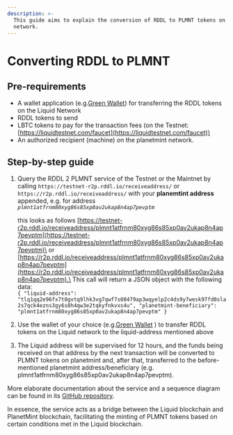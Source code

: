 ```yaml
---
description: >-
  This guide aims to explain the conversion of RDDL to PLMNT tokens on the
  network.
---
```


# Converting RDDL to PLMNT

## Pre-requirements

* A wallet application (e.g.[Green Wallet](https://blockstream.com/green/)) for transferring the RDDL tokens on the Liquid Network
* RDDL tokens to send
* LBTC tokens to pay for the transaction fees (on the Testnet: [https://liquidtestnet.com/faucet](https://liquidtestnet.com/faucet))
* An authorized recipient (machine) on the planetmint network.

## Step-by-step guide

1.  Query the RDDL 2 PLMNT service of the Testnet or the Maintnet by calling `https://testnet-r2p.rddl.io/receiveaddress/` or `https://r2p.rddl.io/receiveaddress/` with your **planemtint address** appended, e.g. for address _`plmnt1atfrnm80xyg86s85xp0av2ukap8n4ap7pevptm`_

    this looks as follows [https://testnet-r2p.rddl.io/receiveaddress/plmnt1atfrnm80xyg86s85xp0av2ukap8n4ap7pevptm](https://testnet-r2p.rddl.io/receiveaddress/plmnt1atfrnm80xyg86s85xp0av2ukap8n4ap7pevptm)\
    or [https://r2p.rddl.io/receiveaddress/plmnt1atfrnm80xyg86s85xp0av2ukap8n4ap7pevptm](https://r2p.rddl.io/receiveaddress/plmnt1atfrnm80xyg86s85xp0av2ukap8n4ap7pevptm).\
    This call will return a JSON object with the following data:\
    `{ "liquid-address": "tlq1qq2e96fx7t0gvtq9lhk3vg7qwf7s08479ap3wqyelp2c4ds9y7wesk97fd0sla2s7qck4ezns3gy6s8h4qw3e2tqkyfnkvxs4u", "planetmint-beneficiary": "plmnt1atfrnm80xyg86s85xp0av2ukap8n4ap7pevptm" }`
2. Use the wallet of your choice (e.g.[Green Wallet](https://blockstream.com/green/) ) to transfer RDDL tokens on the Liquid network to the liquid-address mentioned above
3. The Liquid address will be supervised for 12 hours, and the funds being received on that address by the next transaction will be converted to PLMNT tokens on planetmint and, after that, transferred to the before-mentioned planetmint address/beneficiary (e.g. plmnt1atfrnm80xyg86s85xp0av2ukap8n4ap7pevptm).

More elaborate documentation about the service and a sequence diagram can be found in its [GitHub repository](https://github.com/rddl-network/rddl-2-plmnt-service).

In essence, the service acts as a bridge between the Liquid blockchain and PlanetMint blockchain, facilitating the minting of PLMNT tokens based on certain conditions met in the Liquid blockchain.
